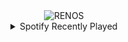 <div align="center">
<picture>
    <source media="(prefers-color-scheme: dark)" srcset="https://i.ibb.co/FGBzrd9/output-gif.gif">
    <source media="(prefers-color-scheme: light)" srcset="https://i.ibb.co/FGBzrd9/output-gif.gif">
    <img alt="RENOS" src="https://i.ibb.co/FGBzrd9/output-gif.gif">
</picture>
<details>
<summary>Spotify Recently Played</summary>
<img src="https://spotify-recently-played-readme.vercel.app/api?user=31d6d6zerc5ct6kck32na2ozsqf4&unique=1&width=400" alt="Spotify" />
</details>
</div>

<!-- Image deletion URL: https://ibb.co/Zyhxjb3/13d2d9daf2e3e13dd92d3403dda1a121 -->